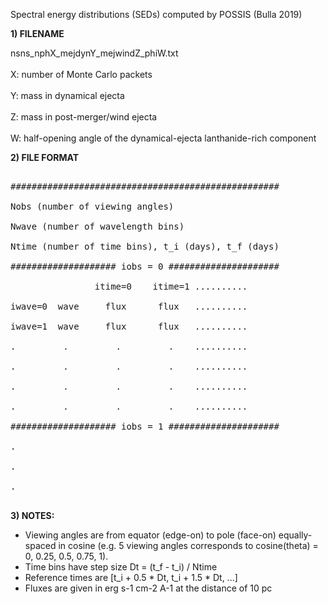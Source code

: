 Spectral energy distributions (SEDs) computed by POSSIS (Bulla 2019)

**1) FILENAME**

nsns_nphX_mejdynY_mejwindZ_phiW.txt <br/>	
X: number of Monte Carlo packets <br/>	
Y: mass in dynamical ejecta <br/>	
Z: mass in post-merger/wind ejecta <br/>	
W: half-opening angle of the dynamical-ejecta lanthanide-rich component	<br/>

**2) FILE FORMAT**
<pre> 
###################################################<br/>
Nobs (number of viewing angles)<br/>
Nwave (number of wavelength bins)<br/>
Ntime (number of time bins), t_i (days), t_f (days)<br/>
#################### iobs = 0 #####################<br/>
                itime=0    itime=1 ..........<br/>
iwave=0  wave	  flux      flux   ..........<br/>
iwave=1  wave	  flux      flux   ..........<br/>  
.         .         .         .    ..........<br/>
.         .         .         .    ..........<br/>
.         .         .         .    ..........<br/>
.         .         .         .    ..........<br/>
#################### iobs = 1 #####################<br/>
.<br/>
.<br/>
.<br/>
</pre>
	 
**3) NOTES:**

- Viewing angles are from equator (edge-on) to pole (face-on)
  equally-spaced in cosine (e.g. 5 viewing angles corresponds 
  to cosine(theta) = 0, 0.25, 0.5, 0.75, 1).<br/>
- Time bins have step size Dt = (t_f - t_i) / Ntime<br/>
- Reference times are [t_i + 0.5 * Dt, t_i + 1.5 * Dt, ...]<br/>
- Fluxes are given in erg s-1 cm-2 A-1 at the distance of 10 pc<br/>
